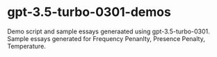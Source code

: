 # gpt-3.5-turbo-0301-demos
Demo script and sample essays generaated using gpt-3.5-turbo-0301. 
Sample essays generated for Frequency Penanlty, Presence Penalty, Temperature.
